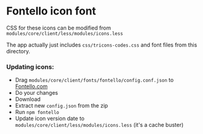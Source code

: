 # Fontello icon font

CSS for these icons can be modified from `modules/core/client/less/modules/icons.less`

The app actually just includes `css/tricons-codes.css` and font files from this directory.

### Updating icons:
- Drag `modules/core/client/fonts/fontello/config.conf.json` to [Fontello.com](http://fontello.com/)
- Do your changes
- Download
- Extract new `config.json` from the zip
- Run `npm fontello`
- Update icon version date to `modules/core/client/less/modules/icons.less` (it's a cache buster)
